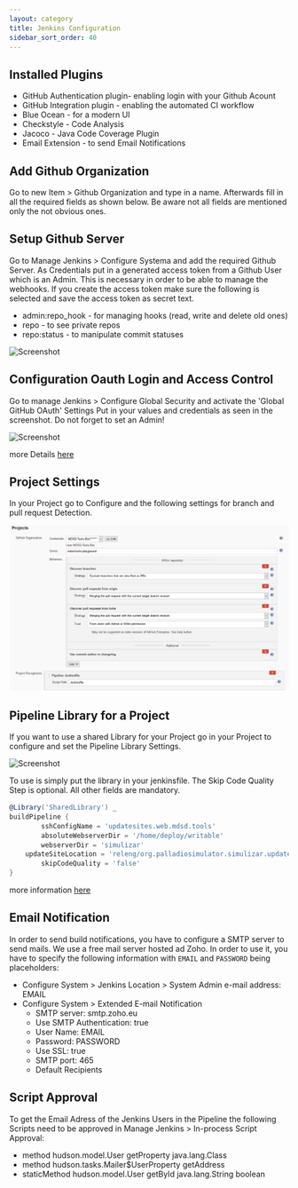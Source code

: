 ```yaml
---
layout: category
title: Jenkins Configuration
sidebar_sort_order: 40
---
```


## Installed Plugins

* GitHub Authentication plugin- enabling login with your Github Acount
* GitHub Integration plugin - enabling the automated CI workflow
* Blue Ocean - for a modern UI
* Checkstyle - Code Analysis
* Jacoco - Java Code Coverage Plugin
* Email Extension - to send Email Notifications

## Add Github Organization

Go to new Item > Github Organization and type in a name. Afterwards fill in all the required fields as shown below. Be aware not all fields are mentioned only the not obvious ones.

## Setup Github Server

Go to Manage Jenkins > Configure Systema and add the required Github Server. As Credentials put in a generated access token from a Github User which is an Admin. This is necessary in order to be able to manage the webhooks. If you create the access token make sure the following is selected and save the access token as secret text.
* admin:repo_hook - for managing hooks (read, write and delete old ones)
* repo - to see private repos
* repo:status - to manipulate commit statuses

![Screenshot](img/githubServer.PNG)

## Configuration Oauth Login and Access Control

Go to manage Jenkins > Configure Global Security and activate the 'Global GitHub OAuth' Settings
Put in your values and credentials as seen in the screenshot. Do not forget to set an Admin!

![Screenshot](img/accessControlJenkins.PNG)

more Details [here](https://wiki.jenkins.io/display/JENKINS/Github+OAuth+Plugin)

## Project Settings

In your Project go to Configure and the following settings for branch and pull request Detection.

![Screenshot](img/branchDetection.PNG)

## Pipeline Library for a Project

If you want to use a shared Library for your Project go in your Project to configure and set the Pipeline Library Settings.

![Screenshot](img/pipelineLibraries.PNG)

To use is simply put the library in your jenkinsfile. The Skip Code Quality Step is optional. All other fields are mandatory.

```groovy
@Library('SharedLibrary') _
buildPipeline {
    	sshConfigName = 'updatesites.web.mdsd.tools'
    	absoluteWebserverDir = '/home/deploy/writable'
    	webserverDir = 'simulizar'
	updateSiteLocation = 'releng/org.palladiosimulator.simulizar.updatesite/target/repository'
        skipCodeQuality = 'false'
}
```
more information [here](https://jenkins.io/doc/book/pipeline/shared-libraries/)

## Email Notification

In order to send build notifications, you have to configure a SMTP server to send mails. We use a free mail server hosted ad Zoho. In order to use it, you have to specify the following information with `EMAIL` and `PASSWORD` being placeholders:
* Configure System > Jenkins Location > System Admin e-mail address: EMAIL
* Configure System > Extended E-mail Notification
  * SMTP server: smtp.zoho.eu
  * Use SMTP Authentication: true
  * User Name: EMAIL
  * Password: PASSWORD
  * Use SSL: true
  * SMTP port: 465
  * Default Recipients
 
 
 ## Script Approval
 
 To get the Email Adress of the Jenkins Users in the Pipeline the following Scripts need to be approved in Manage Jenkins > In-process Script Approval:
 
 * method hudson.model.User getProperty java.lang.Class
 * method hudson.tasks.Mailer$UserProperty getAddress
 * staticMethod hudson.model.User getById java.lang.String boolean

